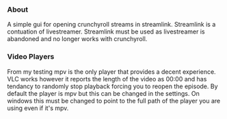 ### About
A simple gui for opening crunchyroll streams in streamlink. Streamlink is a contuation of livestreamer. Streamlink must be used as livestreamer is abandoned and no longer works with crunchyroll.

### Video Players
From my testing mpv is the only player that provides a decent experience. VLC works however it reports the length of the video as 00:00 and has tendancy to randomly stop playback forcing you to reopen the episode. By default the player is mpv but this can be changed in the settings. On windows this must be changed to point to the full path of the player you are using even if it's mpv.
